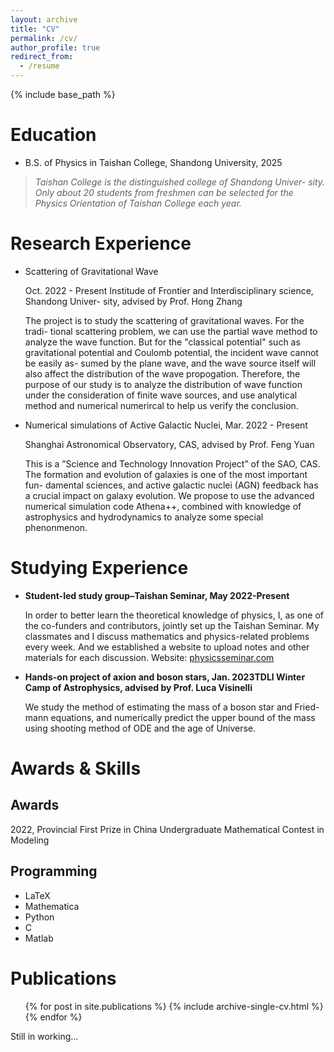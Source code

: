 ```yaml
---
layout: archive
title: "CV"
permalink: /cv/
author_profile: true
redirect_from:
  - /resume
---
```


{% include base_path %}

Education
======
* B.S. of Physics in Taishan College, Shandong University, 2025

>*Taishan College is the distinguished college of Shandong Univer- sity. Only about 20 students from freshmen can be selected for the Physics Orientation of Taishan College each year.*

Research Experience
======

* Scattering of Gravitational Wave

  Oct. 2022 - Present Institude of Frontier and Interdisciplinary science, Shandong Univer- sity, advised by Prof. Hong Zhang

  The project is to study the scattering of gravitational waves. For the tradi- tional scattering problem, we can use the partial wave method to analyze the wave function. But for the "classical potential" such as gravitational potential and Coulomb potential, the incident wave cannot be easily as- sumed by the plane wave, and the wave source itself will also affect the distribution of the wave propogation. Therefore, the purpose of our study is to analyze the distribution of wave function under the consideration of finite wave sources, and use analytical method and numerical numerircal to help us verify the conclusion.
* Numerical simulations of Active Galactic Nuclei, Mar. 2022 - Present

  Shanghai Astronomical Observatory, CAS, advised by Prof. Feng Yuan

  This is a ”Science and Technology Innovation Project” of the SAO, CAS. The formation and evolution of galaxies is one of the most important fun- damental sciences, and active galactic nuclei (AGN) feedback has a crucial impact on galaxy evolution. We propose to use the advanced numerical simulation code Athena++, combined with knowledge of astrophysics and hydrodynamics to analyze some special phenonmenon.


Studying Experience
=====

* **Student-led study group–Taishan Seminar, May 2022-Present**

  In order to better learn the theoretical knowledge of physics, I, as one of the co-funders and contributors, jointly set up the Taishan Seminar. My classmates and I discuss mathematics and physics-related problems every week. And we established a website to upload notes and other materials for each discussion. Website: [physicsseminar.com](http://physicsseminar.com)
* **Hands-on project of axion and boson stars, Jan. 2023TDLI Winter Camp of Astrophysics, advised by Prof. Luca Visinelli**

  We study the method of estimating the mass of a boson star and Fried- mann equations, and numerically predict the upper bound of the mass using shooting method of ODE and the age of Universe.


Awards & Skills
======
## Awards

2022, Provincial First Prize in China Undergraduate Mathematical Contest in Modeling

## Programming

* LaTeX
* Mathematica
* Python
* C
* Matlab


Publications
======
  <ul>{% for post in site.publications %}
    {% include archive-single-cv.html %}
  {% endfor %}</ul>

  Still in working...

